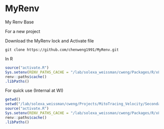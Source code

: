 # MyRenv
My Renv Base

For a new project

Download the MyRenv lock and Activate file
```shell
git clone https://github.com/chenweng1991/MyRenv.git
```

In R
```R
source("activate.R")
Sys.setenv(RENV_PATHS_CACHE = "/lab/solexa_weissman/cweng/Packages/R/x86_64-pc-linux-gnu-library/4.1-focal")   ## If in a new system, assign a path for cache
renv::paths$cache()
.libPaths()
```

For quick use (Internal at WI)

```R
getwd()
setwd("/lab/solexa_weissman/cweng/Projects/MitoTracing_Velocity/SecondaryAnalysis/Donor4Donor9")
source("activate.R")
Sys.setenv(RENV_PATHS_CACHE = "/lab/solexa_weissman/cweng/Packages/R/x86_64-pc-linux-gnu-library/4.1-focal")   ## If in a new system, assign a path for cache
renv::paths$cache()
.libPaths()
```
